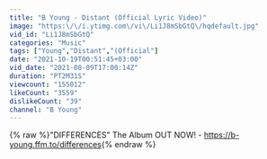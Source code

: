 ```yaml
---
title: "B Young - Distant (Official Lyric Video)"
image: "https:\/\/i.ytimg.com\/vi\/Li1J8mSbGtQ\/hqdefault.jpg"
vid_id: "Li1J8mSbGtQ"
categories: "Music"
tags: ["Young","Distant","(Official"]
date: "2021-10-19T00:51:45+03:00"
vid_date: "2021-08-09T17:00:14Z"
duration: "PT2M31S"
viewcount: "155012"
likeCount: "3559"
dislikeCount: "39"
channel: "B Young"
---
```

{% raw %}&quot;DIFFERENCES&quot; The Album OUT NOW! - <a rel="nofollow" target="blank" href="https://b-young.ffm.to/differences">https://b-young.ffm.to/differences</a>{% endraw %}
